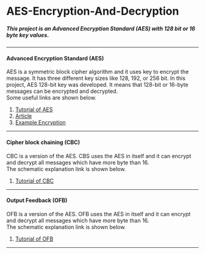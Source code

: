 # AES-Encryption-And-Decryption
##### This project is an Advanced Encryption Standard (AES) with 128 bit or 16 byte key values.
***
#### Advanced Encryption Standard (AES)
AES is a symmetric block cipher algorithm and it uses key to encrypt the message. It has three different key sizes like 128, 192, or 256 bit. In this project, AES 128-bit key was developed. It means that 128-bit or 16-byte messages can be encrypted and decrypted.<br/>
Some useful links are shown below.
1. [Tutorial of AES](https://www.tutorialspoint.com/cryptography/advanced_encryption_standard.htm)
2. [Article](https://www.researchgate.net/publication/338853730_A_Review_on_Advanced_Encryption_Standards_AES)
3. [Example Encryption](https://kavaliro.com/wp-content/uploads/2014/03/AES.pdf)
***
#### Cipher block chaining (CBC)
CBC is a version of the AES. CBS uses the AES in itself and it can encrypt and decrypt all messages which have more byte than 16.<br/>
The schematic explanation link is shown below.
1. [Tutorial of CBC](https://en.wikipedia.org/wiki/Block_cipher_mode_of_operation#Cipher_block_chaining_(CBC))
***
#### Output Feedback (OFB)
OFB is a version of the AES. OFB uses the AES in itself and it can encrypt and decrypt all messages which have more byte than 16.<br/>
The schematic explanation link is shown below.
1. [Tutorial of OFB](https://en.wikipedia.org/wiki/Block_cipher_mode_of_operation#Output_feedback_(OFB))
***
